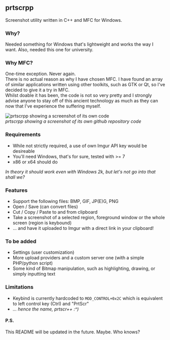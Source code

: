 ﻿## prtscrpp
Screenshot utility written in C++ and MFC for Windows.  

### Why?
Needed something for Windows that's lightweight and works the way I want. 
Also, needed this one for university.  

### Why MFC?
One-time exception. Never again.  
There is no actual reason as why I have chosen MFC. I have found an array of similar applications written using other toolkits, such as GTK or Qt, so I've decided to give it a try in MFC.  
Whilst doable it has been, the code is not so very pretty and I strongly advise anyone to stay off of this ancient technology as much as they can now that I've experience the suffering myself.  

![prtscrpp showing a screenshot of its own code](https://raw.githubusercontent.com/infyhr/prtscrpp/master/screenshot.png "prtscrpp showing a screenshot of its own github repository code")  
*prtscrpp showing a screenshot of its own github repository code*

### Requirements
* While not strictly required, a use of own Imgur API key would be desireable
* You'll need Windows, that's for sure, tested with >= 7
* x86 or x64 should do  

*In theory it should work even with Windows 2k, but let's not go into that shall we?*
### Features
* Support the following files: BMP, GIF, JP(E)G, PNG
* Open / Save (can convert files)
* Cut / Copy / Paste to and from clipboard
* Take a screenshot of a selected region, foreground window or the whole screen (region is keybound)
* ... and have it uploaded to Imgur with a direct link in your clipboard!
 
### To be added
* Settings (user customization)
* More upload providers and a custom server one (with a simple PHP/python script)
* Some kind of Bitmap manipulation, such as highlighting, drawing, or simply inputting text

### Limitations
* Keybind is currently hardcoded to `MOD_CONTROL+0x2C` which is equivalent to left control key (Ctrl) and "PrtScr"
* *... hence the name, prtscr++  :^)* 
#### P.S.
This README will be updated in the future. Maybe. Who knows?